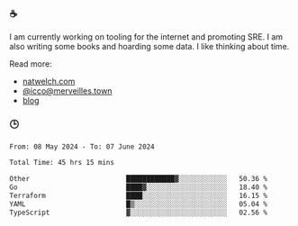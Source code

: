 ### ☕

I am currently working on tooling for the internet and promoting SRE. I am also writing some books and hoarding some data. I like thinking about time. 

Read more:

 - [natwelch.com](https://natwelch.com)
 - [@icco@merveilles.town](https://merveilles.town/@icco)
 - [blog](https://writing.natwelch.com)

### 🕒

<!--START_SECTION:waka-->

```txt
From: 08 May 2024 - To: 07 June 2024

Total Time: 45 hrs 15 mins

Other                        ████████████▓░░░░░░░░░░░░   50.36 %
Go                           ████▓░░░░░░░░░░░░░░░░░░░░   18.40 %
Terraform                    ████░░░░░░░░░░░░░░░░░░░░░   16.15 %
YAML                         █▒░░░░░░░░░░░░░░░░░░░░░░░   05.04 %
TypeScript                   ▓░░░░░░░░░░░░░░░░░░░░░░░░   02.56 %
```

<!--END_SECTION:waka-->

